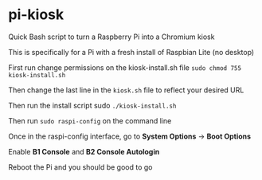 # pi-kiosk
Quick Bash script to turn a Raspberry Pi into a Chromium kiosk 

This is specifically for a Pi with a fresh install of Raspbian Lite (no desktop)

First run change permissions on the kiosk-install.sh file `sudo chmod 755 kiosk-install.sh`

Then change the last line in the `kiosk.sh` file to reflect your desired URL

Then run the install script sudo `./kiosk-install.sh`

Then run `sudo raspi-config` on the command line

Once in the raspi-config interface, go to **System Options** -> **Boot Options**

Enable **B1 Console** and **B2 Console Autologin**
 
Reboot the Pi and you should be good to go

